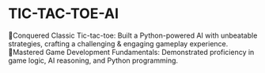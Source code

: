 # TIC-TAC-TOE-AI
Conquered Classic Tic-tac-toe: Built a Python-powered AI with unbeatable strategies, crafting a challenging &amp; engaging gameplay experience. Mastered Game Development Fundamentals: Demonstrated proficiency in game logic, AI reasoning, and Python programming.
